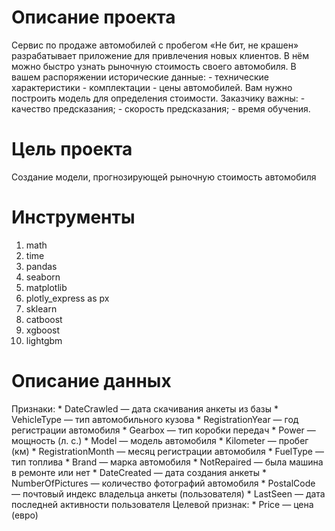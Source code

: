 # Описание проекта #
Сервис по продаже автомобилей с пробегом «Не бит, не крашен» разрабатывает приложение для привлечения новых клиентов.
В нём можно быстро узнать рыночную стоимость своего автомобиля.
В вашем распоряжении исторические данные:
    - технические характеристики
    - комплектации
    - цены автомобилей.
Вам нужно построить модель для определения стоимости.
Заказчику важны:
    - качество предсказания;
    - скорость предсказания;
    - время обучения.
    
# Цель проекта #    
Создание модели, прогнозирующей рыночную стоимость автомобиля

# Инструменты #
1. math
2. time
3. pandas
4. seaborn
5. matplotlib
6. plotly_express as px
7. sklearn
8. catboost
9. xgboost
10. lightgbm

# Описание данных #
Признаки:
    * DateCrawled — дата скачивания анкеты из базы
    * VehicleType — тип автомобильного кузова
    * RegistrationYear — год регистрации автомобиля
    * Gearbox — тип коробки передач
    * Power — мощность (л. с.)
    * Model — модель автомобиля
    * Kilometer — пробег (км)
    * RegistrationMonth — месяц регистрации автомобиля
    * FuelType — тип топлива
    * Brand — марка автомобиля
    * NotRepaired — была машина в ремонте или нет
    * DateCreated — дата создания анкеты
    * NumberOfPictures — количество фотографий автомобиля
    * PostalCode — почтовый индекс владельца анкеты (пользователя)
    * LastSeen — дата последней активности пользователя
Целевой признак:
    * Price — цена (евро)
